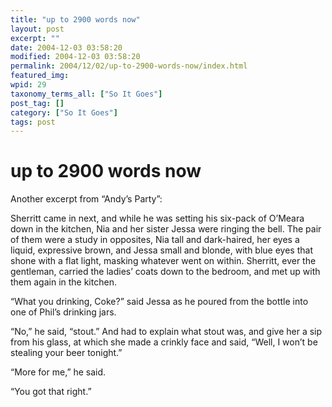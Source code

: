 ```yaml
---
title: "up to 2900 words now"
layout: post
excerpt: ""
date: 2004-12-03 03:58:20
modified: 2004-12-03 03:58:20
permalink: 2004/12/02/up-to-2900-words-now/index.html
featured_img: 
wpid: 29
taxonomy_terms_all: ["So It Goes"]
post_tag: []
category: ["So It Goes"]
tags: post
---
```


# up to 2900 words now

Another excerpt from “Andy’s Party”:

<div>Sherritt came in next, and while he was setting his six-pack of O’Meara down in the kitchen, Nia and her sister Jessa were ringing the bell. The pair of them were a study in opposites, Nia tall and dark-haired, her eyes a liquid, expressive brown, and Jessa small and blonde, with blue eyes that shone with a flat light, masking whatever went on within. Sherritt, ever the gentleman, carried the ladies’ coats down to the bedroom, and met up with them again in the kitchen.

“What you drinking, Coke?” said Jessa as he poured from the bottle into one of Phil’s drinking jars.

“No,” he said, “stout.” And had to explain what stout was, and give her a sip from his glass, at which she made a crinkly face and said, “Well, I won’t be stealing your beer tonight.”

“More for me,” he said.

“You got that right.”

</div>